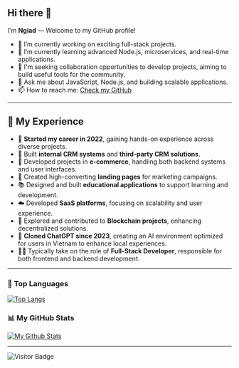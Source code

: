 ## Hi there 👋

I'm **Ngiad** — Welcome to my GitHub profile!

<!-- Profile summary -->
- 🔭 I’m currently working on exciting full-stack projects.
- 🌱 I’m currently learning advanced Node.js, microservices, and real-time applications.
- 👯 I'm seeking collaboration opportunities to develop projects, aiming to build useful tools for the community.
- 💬 Ask me about JavaScript, Node.js, and building scalable applications.
- 📫 How to reach me: [Check my GitHub](https://github.com/ngiad)

---

## 💼 My Experience

- 🚀 **Started my career in 2022**, gaining hands-on experience across diverse projects.
- 🧩 Built **internal CRM systems** and **third-party CRM solutions**.
- 🛒 Developed projects in **e-commerce**, handling both backend systems and user interfaces.
- 🎨 Created high-converting **landing pages** for marketing campaigns.
- 📚 Designed and built **educational applications** to support learning and development.
- ☁️ Developed **SaaS platforms**, focusing on scalability and user experience.
- 🔗 Explored and contributed to **Blockchain projects**, enhancing decentralized solutions.
- 🤖 **Cloned ChatGPT since 2023**, creating an AI environment optimized for users in Vietnam to enhance local experiences.
- 🧑‍💻 Typically take on the role of **Full-Stack Developer**, responsible for both frontend and backend development.

---

### 🚀 Top Languages
[![Top Langs](https://github-readme-stats.vercel.app/api/top-langs/?username=ngiad&layout=compact&theme=dark)](https://github.com/ngiad/ngiad)

### 📊 My GitHub Stats
[![My Github Stats](https://github-readme-stats.vercel.app/api?username=ngiad&show_icons=true&title_color=fff&icon_color=79ff97&text_color=9f9f9f&bg_color=151515)](https://github.com/ngiad/ngiad)

---

<!-- Visitor badge (optional) -->
![Visitor Badge](https://komarev.com/ghpvc/?username=ngiad&style=flat-square&color=blue)
